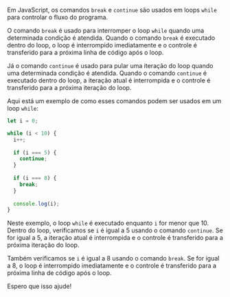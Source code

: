 

Em JavaScript, os comandos `break` e `continue` são usados em loops `while` para controlar o fluxo do programa.

O comando `break` é usado para interromper o loop `while` quando uma determinada condição é atendida. Quando o comando `break` é executado dentro do loop, o loop é interrompido imediatamente e o controle é transferido para a próxima linha de código após o loop.

Já o comando `continue` é usado para pular uma iteração do loop quando uma determinada condição é atendida. Quando o comando `continue` é executado dentro do loop, a iteração atual é interrompida e o controle é transferido para a próxima iteração do loop.

Aqui está um exemplo de como esses comandos podem ser usados em um loop `while`:

```javascript
let i = 0;

while (i < 10) {
  i++;
  
  if (i === 5) {
    continue;
  }
  
  if (i === 8) {
    break;
  }
  
  console.log(i);
}
```

Neste exemplo, o loop `while` é executado enquanto `i` for menor que 10. Dentro do loop, verificamos se `i` é igual a 5 usando o comando `continue`. Se for igual a 5, a iteração atual é interrompida e o controle é transferido para a próxima iteração do loop.

Também verificamos se `i` é igual a 8 usando o comando `break`. Se for igual a 8, o loop é interrompido imediatamente e o controle é transferido para a próxima linha de código após o loop.

Espero que isso ajude!